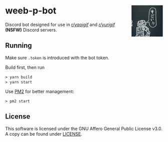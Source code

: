 <h1><img src="./avatar.png" width="100" height="100" align="right" />weeb-p-bot</h1>

Discord bot designed for use in [_r/yaoigif_](https://reddit.com/r/yaoigif) and [_r/yurigif_](https://reddit.com/r/yurigif) **(NSFW)** Discord servers.

## Running

Make sure `.token` is introduced with the bot token.

Build first, then run

```
> yarn build
> yarn start
```

Use [PM2](https://pm2.keymetrics.io/) for better management:

```
> pm2 start
```

## License

This software is licensed under the GNU Affero General Public License v3.0. A copy can be found under [LICENSE](LICENSE).
